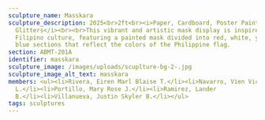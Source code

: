 ```yaml
---
sculpture_name: Masskara
sculpture_description: 2025<br>2ft<br><i>Paper, Cardboard, Poster Paint,
  Glitters</i><br><br>This vibrant and artistic mask display is inspired by
  Filipino culture, featuring a painted mask divided into red, white, yellow and
  blue sections that reflect the colors of the Philippine flag.
section: ABMT-201A
identifier: masskara
sculpture_image: /images/uploads/scuplture-bg-2-.jpg
sculpture_image_alt_text: masskara
members: <ul><li>Rivera, Eiren Marl Blaise T.</li><li>Navarro, Vien Victoria
  L.</li><li>Portillo, Mary Rose J.</li><li>Ramirez, Lander
  B.</li><li>Villanueva, Justin Skyler B.</li></ul>
tags: sculptures
---
```

